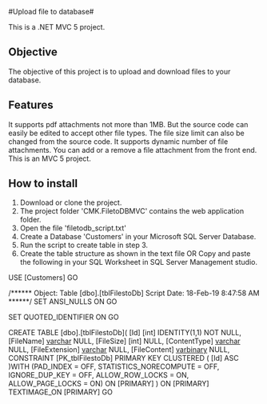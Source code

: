 #Upload file to database#

This is a .NET MVC 5 project.


Objective
----------
The objective of this project is to upload and download files to your database.


Features
---------
It supports pdf attachments not more than 1MB. But the source code can easily be edited to accept other file types.
The file size limit can also be changed from the source code.
It supports dynamic number of file attachments. You can add or a remove a file attachment from the front end.
This is an MVC 5 project.


How to install
---------------
1. Download or clone the project.
2. The project folder 'CMK.FiletoDBMVC' contains the web application folder.
3. Open the file 'filetodb_script.txt'
4. Create a Database 'Customers' in your Microsoft SQL Server Database.
5. Run the script to create table in step 3.
6. Create the table structure as shown in the text file OR Copy and paste the following in your SQL Worksheet in 
SQL Server Management studio.

USE [Customers]
GO

/****** Object:  Table [dbo].[tblFilestoDb]    Script Date: 18-Feb-19 8:47:58 AM ******/
SET ANSI_NULLS ON
GO

SET QUOTED_IDENTIFIER ON
GO

CREATE TABLE [dbo].[tblFilestoDb](
	[Id] [int] IDENTITY(1,1) NOT NULL,
	[FileName] [varchar](200) NULL,
	[FileSize] [int] NULL,
	[ContentType] [varchar](200) NULL,
	[FileExtension] [varchar](10) NULL,
	[FileContent] [varbinary](max) NULL,
 CONSTRAINT [PK_tblFilestoDb] PRIMARY KEY CLUSTERED 
(
	[Id] ASC
)WITH (PAD_INDEX = OFF, STATISTICS_NORECOMPUTE = OFF, IGNORE_DUP_KEY = OFF, ALLOW_ROW_LOCKS = ON, ALLOW_PAGE_LOCKS = ON) ON [PRIMARY]
) ON [PRIMARY] TEXTIMAGE_ON [PRIMARY]
GO